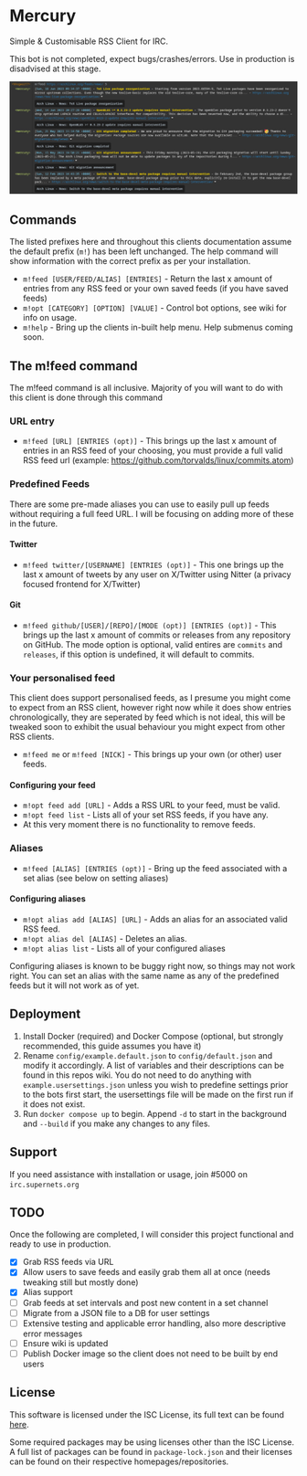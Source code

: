 # Mercury

Simple & Customisable RSS Client for IRC.

This bot is not completed, expect bugs/crashes/errors. Use in production is disadvised at this stage.

![m!feed Example](/.screens/1.png?raw=true "m!feed Example")

## Commands

The listed prefixes here and throughout this clients documentation assume the default prefix (`m!`) has been left unchanged. The help command will show information with the correct prefix as per your installation.

- `m!feed [USER/FEED/ALIAS] [ENTRIES]` - Return the last x amount of entries from any RSS feed or your own saved feeds (if you have saved feeds)
- `m!opt [CATEGORY] [OPTION] [VALUE]` - Control bot options, see wiki for info on usage.
- `m!help` - Bring up the clients in-built help menu. Help submenus coming soon.

## The m!feed command

The m!feed command is all inclusive. Majority of you will want to do with this client is done through this command

### URL entry

- `m!feed [URL] [ENTRIES (opt)]` - This brings up the last x amount of entries in an RSS feed of your choosing, you must provide a full valid RSS feed url (example: https://github.com/torvalds/linux/commits.atom)

### Predefined Feeds

There are some pre-made aliases you can use to easily pull up feeds without requiring a full feed URL. I will be focusing on adding more of these in the future.

#### Twitter

- `m!feed twitter/[USERNAME] [ENTRIES (opt)]` - This one brings up the last x amount of tweets by any user on X/Twitter using Nitter (a privacy focused frontend for X/Twitter)

#### Git

- `m!feed github/[USER]/[REPO]/[MODE (opt)] [ENTRIES (opt)]` - This brings up the last x amount of commits or releases from any repository on GitHub. The mode option is optional, valid entires are `commits` and `releases`, if this option is undefined, it will default to commits.

### Your personalised feed

This client does support personalised feeds, as I presume you might come to expect from an RSS client, however right now while it does show entries chronologically, they are seperated by feed which is not ideal, this will be tweaked soon to exhibit the usual behaviour you might expect from other RSS clients.

- `m!feed me` or `m!feed [NICK]` - This brings up your own (or other) user feeds.

#### Configuring your feed

- `m!opt feed add [URL]` - Adds a RSS URL to your feed, must be valid.
- `m!opt feed list` - Lists all of your set RSS feeds, if you have any.
- At this very moment there is no functionality to remove feeds.

### Aliases

- `m!feed [ALIAS] [ENTRIES (opt)]` - Bring up the feed associated with a set alias (see below on setting aliases)

#### Configuring aliases

- `m!opt alias add [ALIAS] [URL]` - Adds an alias for an associated valid RSS feed.
- `m!opt alias del [ALIAS]` - Deletes an alias.
- `m!opt alias list` - Lists all of your configured aliases

Configuring aliases is known to be buggy right now, so things may not work right. You can set an alias with the same name as any of the predefined feeds but it will not work as of yet.

## Deployment

1. Install Docker (required) and Docker Compose (optional, but strongly recommended, this guide assumes you have it)
2. Rename `config/example.default.json` to `config/default.json` and modify it accordingly. A list of variables and their descriptions can be found in this repos wiki. You do not need to do anything with `example.usersettings.json` unless you wish to predefine settings prior to the bots first start, the usersettings file will be made on the first run if it does not exist.
3. Run `docker compose up` to begin. Append `-d` to start in the background and `--build` if you make any changes to any files.

## Support

If you need assistance with installation or usage, join #5000 on `irc.supernets.org`

## TODO

Once the following are completed, I will consider this project functional and ready to use in production.

- [x] Grab RSS feeds via URL
- [x] Allow users to save feeds and easily grab them all at once (needs tweaking still but mostly done)
- [x] Alias support
- [ ] Grab feeds at set intervals and post new content in a set channel
- [ ] Migrate from a JSON file to a DB for user settings
- [ ] Extensive testing and applicable error handling, also more descriptive error messages
- [ ] Ensure wiki is updated
- [ ] Publish Docker image so the client does not need to be built by end users

## License

This software is licensed under the ISC License, its full text can be found [here](/LICENSE).

Some required packages may be using licenses other than the ISC License. A full 
list of packages can be found in `package-lock.json` and their licenses can be 
found on their respective homepages/repositories.